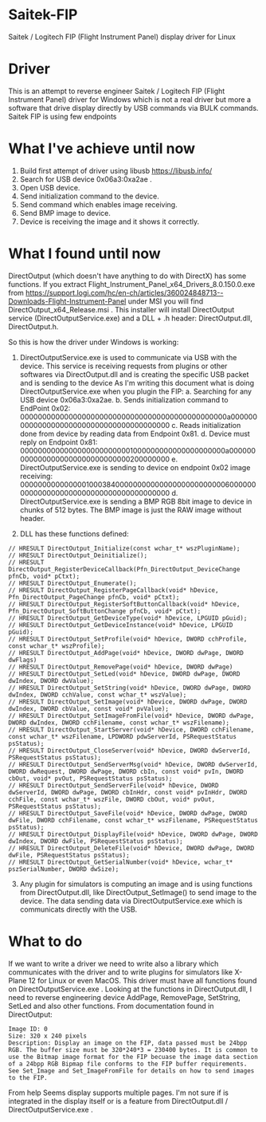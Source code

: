# Saitek-FIP
Saitek / Logitech FIP (Flight Instrument Panel) display driver for Linux

# Driver
This is an attempt to reverse engineer Saitek / Logitech FIP (Flight Instrument Panel) driver for Windows which is not a real driver but more a software that drive display directly by USB commands via BULK commands.
Saitek FIP is using few endpoints

# What I've achieve until now
1. Build first attempt of driver using libusb https://libusb.info/
2. Search for USB device 0x06a3:0xa2ae .
3. Open USB device.
4. Send initialization command to the device.
5. Send command which enables image receiving.
6. Send BMP image to device.
7. Device is receiving the image and it shows it correctly.

# What I found until now
DirectOutput (which doesn't have anything to do with DirectX) has some functions. 
If you extract Flight_Instrument_Panel_x64_Drivers_8.0.150.0.exe from https://support.logi.com/hc/en-ch/articles/360024848713--Downloads-Flight-Instrument-Panel under MSI you will find DirectOutput_x64_Release.msi . 
This installer will install DirectOutput service (DirectOutputService.exe) and a DLL + .h header: DirectOutput.dll, DirectOutput.h.

So this is how the driver under Windows is working:
1. DirectOutputService.exe is used to communicate via USB with the device.
This service is receiving requests from plugins or other softwares via DirectOutput.dll and is creating the specific USB packet and is sending to the device
As I'm writing this document what is doing DirectOutputService.exe when you plugin the FIP:
  a. Searching for any USB device 0x06a3:0xa2ae.
  b. Sends initialization command to EndPoint 0x02: 00000000000000000000000000000000000000000000000a0000000000000000000000000000000000000000
  c. Reads initialization done from device by reading data from Endpoint 0x81.
  d. Device must reply on Endpoint 0x81: 00000000000000000000000001000000000000000000000a0000000000000000000000000000000200000000
  e. DirectOutputService.exe is sending to device on endpoint 0x02 image receiving: 0000000000000001000384000000000000000000000000060000000000000000000000000000000000000000
  d. DirectOutputService.exe is sending a BMP RGB 8bit image to device in chunks of 512 bytes. The BMP image is just the RAW image without header.

2. DLL has these functions defined:
```
// HRESULT DirectOutput_Initialize(const wchar_t* wszPluginName);
// HRESULT DirectOutput_Deinitialize();
// HRESULT DirectOutput_RegisterDeviceCallback(Pfn_DirectOutput_DeviceChange pfnCb, void* pCtxt);
// HRESULT DirectOutput_Enumerate();
// HRESULT DirectOutput_RegisterPageCallback(void* hDevice, Pfn_DirectOutput_PageChange pfnCb, void* pCtxt);
// HRESULT DirectOutput_RegisterSoftButtonCallback(void* hDevice, Pfn_DirectOutput_SoftButtonChange pfnCb, void* pCtxt);
// HRESULT DirectOutput_GetDeviceType(void* hDevice, LPGUID pGuid);
// HRESULT DirectOutput_GetDeviceInstance(void* hDevice, LPGUID pGuid);
// HRESULT DirectOutput_SetProfile(void* hDevice, DWORD cchProfile, const wchar_t* wszProfile);
// HRESULT DirectOutput_AddPage(void* hDevice, DWORD dwPage, DWORD dwFlags)
// HRESULT DirectOutput_RemovePage(void* hDevice, DWORD dwPage)
// HRESULT DirectOutput_SetLed(void* hDevice, DWORD dwPage, DWORD dwIndex, DWORD dwValue);
// HRESULT DirectOutput_SetString(void* hDevice, DWORD dwPage, DWORD dwIndex, DWORD cchValue, const wchar_t* wszValue);
// HRESULT DirectOutput_SetImage(void* hDevice, DWORD dwPage, DWORD dwIndex, DWORD cbValue, const void* pvValue);
// HRESULT DirectOutput_SetImageFromFile(void* hDevice, DWORD dwPage, DWORD dwIndex, DWORD cchFilename, const wchar_t* wszFilename);
// HRESULT DirectOutput_StartServer(void* hDevice, DWORD cchFilename, const wchar_t* wszFilename, LPDWORD pdwServerId, PSRequestStatus psStatus);
// HRESULT DirectOutput_CloseServer(void* hDevice, DWORD dwServerId, PSRequestStatus psStatus);
// HRESULT DirectOutput_SendServerMsg(void* hDevice, DWORD dwServerId, DWORD dwRequest, DWORD dwPage, DWORD cbIn, const void* pvIn, DWORD cbOut, void* pvOut, PSRequestStatus psStatus);
// HRESULT DirectOutput_SendServerFile(void* hDevice, DWORD dwServerId, DWORD dwPage, DWORD cbInHdr, const void* pvInHdr, DWORD cchFile, const wchar_t* wszFile, DWORD cbOut, void* pvOut, PSRequestStatus psStatus);
// HRESULT DirectOutput_SaveFile(void* hDevice, DWORD dwPage, DWORD dwFile, DWORD cchFilename, const wchar_t* wszFilename, PSRequestStatus psStatus);
// HRESULT DirectOutput_DisplayFile(void* hDevice, DWORD dwPage, DWORD dwIndex, DWORD dwFile, PSRequestStatus psStatus);
// HRESULT DirectOutput_DeleteFile(void* hDevice, DWORD dwPage, DWORD dwFile, PSRequestStatus psStatus);
// HRESULT DirectOutput_GetSerialNumber(void* hDevice, wchar_t* pszSerialNumber, DWORD dwSize);
```
3. Any plugin for simulators is computing an image and is using functions from DirectOutput.dll, like DirectOutput_SetImage() to send image to the device. The data  sending data via DirectOutputService.exe which is communicats directly with the USB.

# What to do
If we want to write a driver we need to write also a library which communicates with the driver and to write plugins for simulators like X-Plane 12 for Linux or even MacOS.
This driver must have all functions found on DirectOutputService.exe .
Looking at the functions in DirectOutput.dll, I need to reverse engineering device AddPage, RemovePage, SetString, SetLed and also other functions.
From documentation found in DirectOutput: 
```
Image ID: 0
Size: 320 x 240 pixels
Description: Display an image on the FIP, data passed must be 24bpp RGB. The buffer size must be 320*240*3 = 230400 bytes. It is common to use the Bitmap image format for the FIP becuase the image data section of a 24bpp RGB Bipmap file conforms to the FIP buffer requirements. See Set_Image and Set_ImageFromFile for details on how to send images to the FIP.
```

From help Seems display supports multiple pages. I'm not sure if is integrated in the display itself or is a feature from DirectOutput.dll / DirectOutputService.exe .
